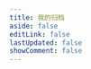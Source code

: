 ```yaml
---
title: 我的归档
aside: false
editLink: false
lastUpdated: false
showComment: false
---
```


<ClientOnly>
	<Archive />
</ClientOnly>
